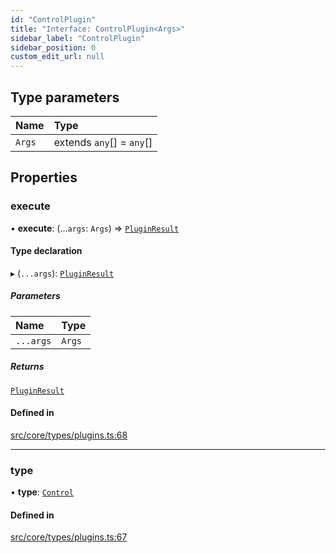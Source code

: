 ```yaml
---
id: "ControlPlugin"
title: "Interface: ControlPlugin<Args>"
sidebar_label: "ControlPlugin"
sidebar_position: 0
custom_edit_url: null
---
```


## Type parameters

| Name | Type |
| :------ | :------ |
| `Args` | extends `any`[] = `any`[] |

## Properties

### execute

• **execute**: (...`args`: `Args`) => [`PluginResult`](../modules.md#pluginresult)

#### Type declaration

▸ (`...args`): [`PluginResult`](../modules.md#pluginresult)

##### Parameters

| Name | Type |
| :------ | :------ |
| `...args` | `Args` |

##### Returns

[`PluginResult`](../modules.md#pluginresult)

#### Defined in

[src/core/types/plugins.ts:68](https://github.com/sern-handler/handler/blob/941e1ea/src/core/types/plugins.ts#L68)

___

### type

• **type**: [`Control`](../enums/PluginType.md#control)

#### Defined in

[src/core/types/plugins.ts:67](https://github.com/sern-handler/handler/blob/941e1ea/src/core/types/plugins.ts#L67)
